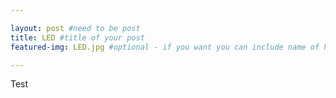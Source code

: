 ```yaml
---

layout: post #need to be post
title: LED #title of your post
featured-img: LED.jpg #optional - if you want you can include name of hero image

---
```


Test
